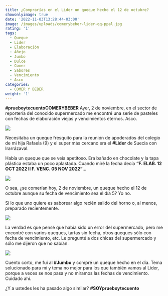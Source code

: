 ```yaml
---
title: ¿Comprarías en el Lider un queque hecho el 12 de octubre?
showonlyimage: true
date: '2022-11-03T13:28:44-03:00'
image: /images/uploads/comerybeber-lider-qq-ppal.jpg
rating: '1'
tags:
  - Queque
  - Lider
  - Elaboración
  - Añejo
  - Jumbo
  - Dulce
  - Comer
  - Sabores
  - Vencimiento
  - Asco
categories:
  - COMER Y BEBER
weight: '1'
---
```

**\#prueboytecuentoCOMERYBEBER** Ayer, 2 de noviembre, en el sector de reportería del conocido supermercado me encontré una serie de pasteles con fechas de elaboración viejas y vencimientos eternos. Asco.

<!--more-->

![](/images/uploads/comerybeber-lider-qq-ppal.jpg)

Necesitaba un queque fresquito para la reunión de apoderados del colegio de mi hija Rafaela (9) y el super más cercano era el **\#Lider** de Suecia con Irarrázaval.



Había un queque que se veía apetitoso. Era bañado en chocolate y la tapa plástica estaba un poco aplastada. Cuando miré la fecha decía **“F. ELAB. 12 OCT 2022 II F. VENC. 05 NOV 2022”**… 

![](/images/uploads/comerybeber-lider-qq-2.jpg)



O sea, ¿se comerían hoy, 2 de noviembre, un queque hecho el 12 de octubre aunque su fecha de vencimiento sea el día 5? Yo no.



Si lo que uno quiere es saborear algo recién salido del horno o, al menos, preparado recientemente.

![](/images/uploads/comerybeber-lider-qq3.jpg)



La verdad es que pensé que había sido un error del supermercado, pero me encontré con varios queques, tartas sin fecha, otros queques sólo con fecha de vencimiento, etc. Le pregunté a dos chicas del supermercado y sólo me dijeron que no sabían.



![](/images/uploads/comerybeber-lider-qq-jumbo.jpg)

Cuento corto, me fui al **\#Jumbo** y compré un queque hecho en el día. Tema solucionado para mí y tema no mejor para los que también vamos al Lider, porque a veces se nos pasa y no miramos las fechas de vencimiento. Cuidado ahí.



¿Y a ustedes les ha pasado algo similar? **\#SOYprueboytecuento**
